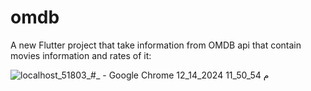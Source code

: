 # omdb

A new Flutter project that take information from OMDB api that contain movies  information and rates of it:


![‪localhost_51803_#_ - Google Chrome‬ 12_14_2024 11_50_54 م](https://github.com/user-attachments/assets/5d272698-e965-4352-9e39-f492de0d0b87)
